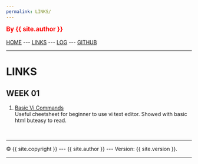 ```yaml
---
permalink: LINKS/
---
```

<span style="color:red; font-weight:bold; font-size:larger;">By {{ site.author }}</span>
<br><br>
[HOME](https://hafizhdh.github.io/os222/) ---
[LINKS](https://hafizhdh.github.io/os222/LINKS/) ---
[LOG](https://hafizhdh.github.io/os222/TXT/mylog.txt) ---
[GITHUB](https://github.com/hafizhdh/os222)
<br>
<hr>

# LINKS

## WEEK 01
1. [Basic Vi Commands](https://docs.oracle.com/cd/E19253-01/806-7612/editorvi-tbl-83/index.html)<br>
Useful cheetsheet for beginner to use vi text editor. Showed with basic html buteasy to read.

<br>
<hr>
&copy; {{ site.copyright }} --- {{ site.author }} --- Version: {{ site.version }}.
<hr>
<br>
